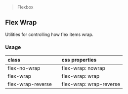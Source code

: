 > Flexbox

## Flex Wrap

Utilities for controlling how flex items wrap.

### Usage

| class |  | css properties |
|:--|:--|:--|
| flex-no-wrap |  | flex-wrap: nowrap |
| flex-wrap |  | flex-wrap: wrap |
| flex-wrap-reverse |  | flex-wrap: wrap-reverse  |
